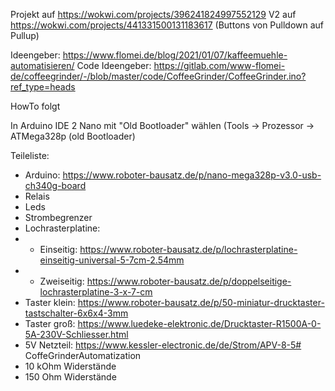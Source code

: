 Projekt auf https://wokwi.com/projects/396241824997552129
V2 auf https://wokwi.com/projects/441331500131183617
(Buttons von Pulldown auf Pullup)

Ideengeber: https://www.flomei.de/blog/2021/01/07/kaffeemuehle-automatisieren/
Code Ideengeber: https://gitlab.com/www-flomei-de/coffeegrinder/-/blob/master/code/CoffeeGrinder/CoffeeGrinder.ino?ref_type=heads

HowTo folgt

In Arduino IDE 2 Nano mit "Old Bootloader" wählen (Tools -> Prozessor -> ATMega328p (old Bootloader)

Teileliste:
- Arduino: https://www.roboter-bausatz.de/p/nano-mega328p-v3.0-usb-ch340g-board
- Relais
- Leds
- Strombegrenzer
- Lochrasterplatine:
- - Einseitig: https://www.roboter-bausatz.de/p/lochrasterplatine-einseitig-universal-5-7cm-2.54mm
- - Zweiseitig: https://www.roboter-bausatz.de/p/doppelseitige-lochrasterplatine-3-x-7-cm
- Taster klein: https://www.roboter-bausatz.de/p/50-miniatur-drucktaster-tastschalter-6x6x4-3mm
- Taster groß: https://www.luedeke-elektronic.de/Drucktaster-R1500A-0-5A-230V-Schliesser.html
- 5V Netzteil: https://www.kessler-electronic.de/de/Strom/APV-8-5# CoffeGrinderAutomatization
- 10 kOhm Widerstände
- 150 Ohm Widerstände
